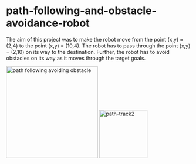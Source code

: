 # path-following-and-obstacle-avoidance-robot
The aim of this project was to make the robot move from the point (x,y) = (2,4) to the point (x,y) = (10,4). The robot has to pass through the point (x,y) = (2,10) on its way to the destination. Further, the robot has to avoid obstacles on its way as it moves through the target goals.








<img width="250" alt="path following avoiding obstacle" src="https://github.com/ANKITSINGH47/path-following-and-obstacle-avoidance-robot/assets/47277960/c1c1da18-e567-481d-a0d6-9a68c172c6c4">
























<img width="131" alt="path-track2" src="https://github.com/ANKITSINGH47/path-following-and-obstacle-avoidance-robot/assets/47277960/be3cff71-22ee-4727-b7ce-144b8a878781">


